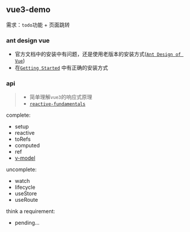 ## vue3-demo
需求：`todo`功能 + 页面跳转

### ant design vue
* 官方文档中的安装中有问题，还是使用老版本的安装方式([`Ant Design of Vue`](https://2x.antdv.com/docs/vue/introduce/#Installation))
* 在[`Getting Started`](https://2x.antdv.com/docs/vue/getting-started/#3.-Use-antd's-Components) 中有正确的安装方式

### api
> * 简单理解`vue3`的响应式原理
> * [`reactive-fundamentals`](https://v3.vuejs.org/guide/reactivity-fundamentals.html)

complete: 
* setup
* reactive
* toRefs
* computed
* ref
* [v-model](https://v3.vuejs.org/guide/migration/v-model.html#_3-x-syntax)

uncomplete:
* watch
* lifecycle
* useStore
* useRoute

think a requirement:
* pending...
